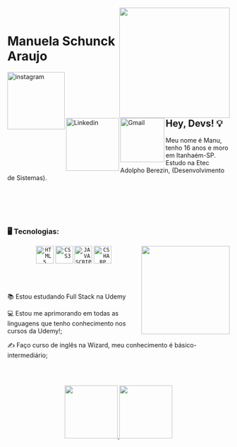  <img align="right" width="250px" style="margin-top:-20px" src="blob:https://teams.microsoft.com/23018b4d-17b6-411a-889d-7f5146e45a17">


<div display="inline-block">
 
 <h1 align="left">Manuela Schunck Araujo</h1>
 
 <a href="https://www.instagram.com/frann.aiires/?hl=pt-br">
    <img align="left" width="130px" src="https://img.shields.io/badge/Instagram-E4405F?style=for-the-badge&logo=instagram&logoColor=white" alt="instagram" style="vertical-align:top;">
  </a> 
  <a href="https://www.linkedin.com/in/fran-aires/">
    <img align="left" width="120px" src="https://img.shields.io/badge/LinkedIn-0077B5?style=for-the-badge&logo=linkedin&logoColor=white" alt="Linkedin" style="vertical-align:top;">
  </a>
 <a href="https://mail.google.com/mail/u/f.aires2016@gmail.com">
    <img align="left" width="100px" src="https://img.shields.io/badge/Gmail-D14836?style=for-the-badge&logo=gmail&logoColor=white" alt="Gmail" style="vertical-align:top;">
  </a>
 
 
 <br>
 <br>
 <br>
 
 ## Hey, Devs! 💡
 
 Meu nome é Manu, tenho 16 anos e moro em Itanhaém-SP. Estudo na Etec Adolpho Berezin, (Desenvolvimento de Sistemas).
 
 <br>
 <br>

 <p align="center">

</p>
<br>
 
 ### 🖥️ Tecnologias: 
  <p align="center">
<img width="200px" align="right" src="C:\Users\user\Downloads\MicrosoftTeams-image.png">
<code><img width="40px" src="https://cdn.jsdelivr.net/gh/devicons/devicon/icons/html5/html5-original-wordmark.svg" title = "HTML5"/></code>
<code><img width="40px" src="https://cdn.jsdelivr.net/gh/devicons/devicon/icons/css3/css3-original-wordmark.svg" title = "CSS3"/></code>
<code><img width="40px" src="https://cdn.jsdelivr.net/gh/devicons/devicon/icons/javascript/javascript-original.svg" title = "JAVASCRIPT"/></code>
<code><img width="40px" src="https://cdn.jsdelivr.net/gh/devicons/devicon/icons/csharp/csharp-original.svg" title = "CSHARP"/></code>
   </p>
<br><br>
<div display="inline-block">
 
 <p align="left">📚 Estou estudando Full Stack na Udemy</p>
 <p align="left">💻 Estou me aprimorando em todas as linguagens que tenho conhecimento nos cursos da Udemy!;</p>
 <p align="left">✍ Faço curso de inglês na Wizard, meu conhecimento é básico-intermediário;</p>

 
 <br>
 
 ##
<p align="center">
<a href="https://github.com/manuelaschunck">
  <img height="120em" src="https://github-readme-stats-eight-theta.vercel.app/api?username=manuelaschunck&show_icons=true&theme=synthwave&include_all_commits=true&count_private=true"/>
  <img height="120em" src="https://github-readme-stats-eight-theta.vercel.app/api/top-langs/?username=manuelaschunck&layout=compact&langs_count=8&theme=black"/>
</a>
</p>
 
</div>
